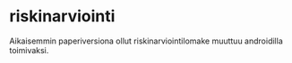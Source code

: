 # riskinarviointi

Aikaisemmin paperiversiona ollut riskinarviointilomake muuttuu androidilla toimivaksi.
